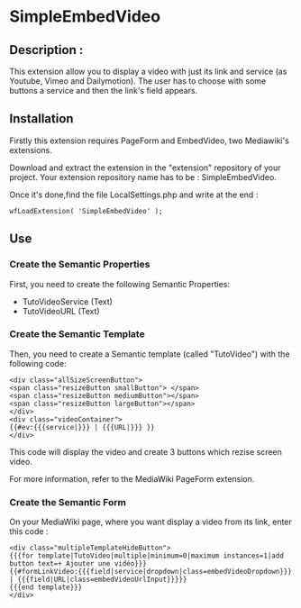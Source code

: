 # SimpleEmbedVideo

## Description : 
This extension allow you to display a video with just its link and service (as Youtube, Vimeo and Dailymotion).
The user has to choose with some buttons a service and then the link's field appears.
 

## Installation 

Firstly this extension requires PageForm and EmbedVideo, two Mediawiki's extensions. 

Download and extract the extension in the "extension" repository of your project. Your extension repository name has to be : SimpleEmbedVideo. 

Once it's done,find the file LocalSettings.php and write at the end :

	wfLoadExtension( 'SimpleEmbedVideo' );

## Use

### Create the Semantic Properties

First, you need to create the following Semantic Properties:
* TutoVideoService (Text)
* TutoVideoURL (Text)

### Create the Semantic Template

Then, you need to create a Semantic template (called "TutoVideo") with the following code: 

	<div class="allSizeScreenButton">
	<span class="resizeButton smallButton"> </span>
	<span class="resizeButton mediumButton"></span>
	<span class="resizeButton largeButton"></span>
	</div>
	<div class="videoContainer">
	{{#ev:{{{service|}}} | {{{URL|}}} }}
	</div>

This code will display the video and create 3 buttons which rezise screen video. 

For more information, refer to the MediaWiki PageForm extension.

### Create the Semantic Form

On your MediaWiki page, where you want display a video from its link, enter this code :

	<div class="multipleTemplateHideButton">
	{{{for template|TutoVideo|multiple|minimum=0|maximum instances=1|add button text=+ Ajouter une vidéo}}}
	{{#formLinkVideo:{{{field|service|dropdown|class=embedVideoDropdown}}} | {{{field|URL|class=embedVideoUrlInput}}}}} 
	{{{end template}}}
	</div>
	 

	
